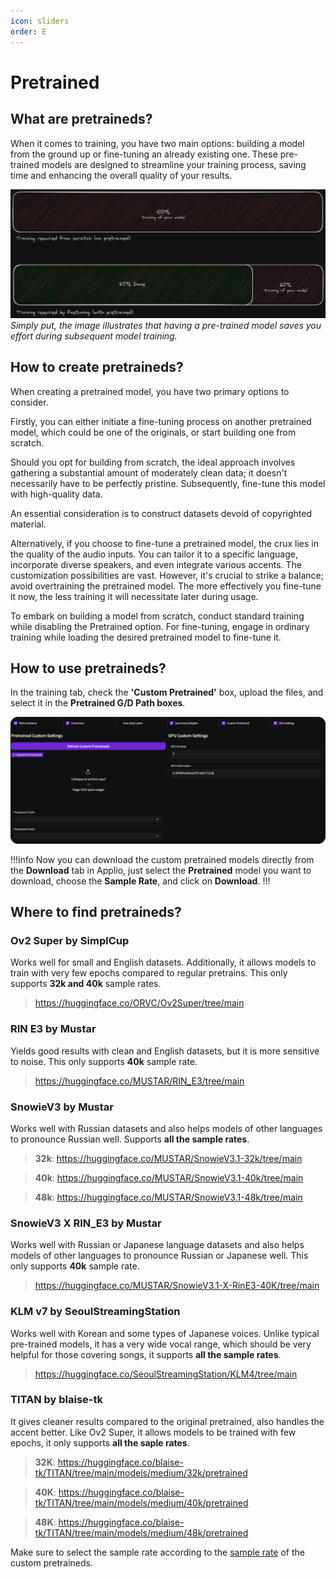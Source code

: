 ```yaml
---
icon: sliders
order: E
---
```


# Pretrained

## What are pretraineds?

When it comes to training, you have two main options: building a model from the ground up or fine-tuning an already existing one. These pre-trained models are designed to streamline your training process, saving time and enhancing the overall quality of your results.

![](../assets/Pretrained.png)
_Simply put, the image illustrates that having a pre-trained model saves you effort during subsequent model training._

## How to create pretraineds?

When creating a pretrained model, you have two primary options to consider.

Firstly, you can either initiate a fine-tuning process on another pretrained model, which could be one of the originals, or start building one from scratch.

Should you opt for building from scratch, the ideal approach involves gathering a substantial amount of moderately clean data; it doesn't necessarily have to be perfectly pristine. Subsequently, fine-tune this model with high-quality data.

An essential consideration is to construct datasets devoid of copyrighted material.

Alternatively, if you choose to fine-tune a pretrained model, the crux lies in the quality of the audio inputs. You can tailor it to a specific language, incorporate diverse speakers, and even integrate various accents. The customization possibilities are vast. However, it's crucial to strike a balance; avoid overtraining the pretrained model. The more effectively you fine-tune it now, the less training it will necessitate later during usage.

To embark on building a model from scratch, conduct standard training while disabling the Pretrained option. For fine-tuning, engage in ordinary training while loading the desired pretrained model to fine-tune it.

## How to use pretraineds?

In the training tab, check the **'Custom Pretrained'** box, upload the files, and select it in the **Pretrained G/D Path boxes**.

![](../assets/Load-Pretrained.png)

!!!info 
Now you can download the custom pretrained models directly from the **Download** tab in Applio, just select the **Pretrained** model you want to download, choose the **Sample Rate**, and click on **Download**.
!!!

## Where to find pretraineds?

### Ov2 Super by SimplCup

Works well for small and English datasets. Additionally, it allows models to train with very few epochs compared to regular pretrains. This only supports **32k and 40k** sample rates.

> https://huggingface.co/ORVC/Ov2Super/tree/main

### RIN E3 by Mustar

Yields good results with clean and English datasets, but it is more sensitive to noise. This only supports **40k** sample rate.

> https://huggingface.co/MUSTAR/RIN_E3/tree/main

### SnowieV3 by Mustar

Works well with Russian datasets and also helps models of other languages to pronounce Russian well. Supports **all the sample rates**.

> **32k**: https://huggingface.co/MUSTAR/SnowieV3.1-32k/tree/main

> **40k**: https://huggingface.co/MUSTAR/SnowieV3.1-40k/tree/main

> **48k**: https://huggingface.co/MUSTAR/SnowieV3.1-48k/tree/main

### SnowieV3 X RIN_E3 by Mustar

Works well with Russian or Japanese language datasets and also helps models of other languages to pronounce Russian or Japanese well. This only supports **40k** sample rate.

> https://huggingface.co/MUSTAR/SnowieV3.1-X-RinE3-40K/tree/main

### KLM v7 by SeoulStreamingStation

Works well with Korean and some types of Japanese voices. Unlike typical pre-trained models, it has a very wide vocal range, which should be very helpful for those covering songs, it supports **all the sample rates**.

> https://huggingface.co/SeoulStreamingStation/KLM4/tree/main

### TITAN by blaise-tk

It gives cleaner results compared to the original pretrained, also handles the accent better. Like Ov2 Super, it allows models to be trained with few epochs, it only supports **all the saple rates**.

> **32K**: https://huggingface.co/blaise-tk/TITAN/tree/main/models/medium/32k/pretrained

> **40K**: https://huggingface.co/blaise-tk/TITAN/tree/main/models/medium/40k/pretrained

> **48K**: https://huggingface.co/blaise-tk/TITAN/tree/main/models/medium/48k/pretrained

Make sure to select the sample rate according to the [sample rate](https://docs.applio.org/guides/datasets/sample-rate/#what-is-sample-rate) of the custom pretraineds.